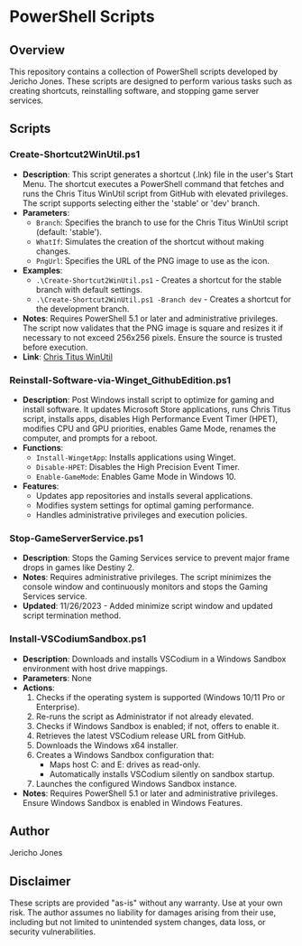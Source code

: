 # PowerShell Scripts

## Overview
This repository contains a collection of PowerShell scripts developed by Jericho Jones. These scripts are designed to perform various tasks such as creating shortcuts, reinstalling software, and stopping game server services.

## Scripts

### Create-Shortcut2WinUtil.ps1
- **Description**: This script generates a shortcut (.lnk) file in the user's Start Menu. The shortcut executes a PowerShell command that fetches and runs the Chris Titus WinUtil script from GitHub with elevated privileges. The script supports selecting either the 'stable' or 'dev' branch.
- **Parameters**:
  - `Branch`: Specifies the branch to use for the Chris Titus WinUtil script (default: 'stable').
  - `WhatIf`: Simulates the creation of the shortcut without making changes.
  - `PngUrl`: Specifies the URL of the PNG image to use as the icon.
- **Examples**:
  - `.\Create-Shortcut2WinUtil.ps1` - Creates a shortcut for the stable branch with default settings.
  - `.\Create-Shortcut2WinUtil.ps1 -Branch dev` - Creates a shortcut for the development branch.
- **Notes**: Requires PowerShell 5.1 or later and administrative privileges. The script now validates that the PNG image is square and resizes it if necessary to not exceed 256x256 pixels. Ensure the source is trusted before execution.
- **Link**: [Chris Titus WinUtil](https://github.com/ChrisTitusTech/winutil)
  
### Reinstall-Software-via-Winget_GithubEdition.ps1
- **Description**: Post Windows install script to optimize for gaming and install software. It updates Microsoft Store applications, runs Chris Titus script, installs apps, disables High Performance Event Timer (HPET), modifies CPU and GPU priorities, enables Game Mode, renames the computer, and prompts for a reboot.
- **Functions**:
  - `Install-WingetApp`: Installs applications using Winget.
  - `Disable-HPET`: Disables the High Precision Event Timer.
  - `Enable-GameMode`: Enables Game Mode in Windows 10.
- **Features**: 
  - Updates app repositories and installs several applications.
  - Modifies system settings for optimal gaming performance.
  - Handles administrative privileges and execution policies.

### Stop-GameServerService.ps1
- **Description**: Stops the Gaming Services service to prevent major frame drops in games like Destiny 2.
- **Notes**: Requires administrative privileges. The script minimizes the console window and continuously monitors and stops the Gaming Services service.
- **Updated**: 11/26/2023 - Added minimize script window and updated script termination method.

### Install-VSCodiumSandbox.ps1
- **Description**: Downloads and installs VSCodium in a Windows Sandbox environment with host drive mappings.
- **Parameters**: None
- **Actions**:
  1. Checks if the operating system is supported (Windows 10/11 Pro or Enterprise).
  2. Re-runs the script as Administrator if not already elevated.
  3. Checks if Windows Sandbox is enabled; if not, offers to enable it.
  4. Retrieves the latest VSCodium release URL from GitHub.
  5. Downloads the Windows x64 installer.
  6. Creates a Windows Sandbox configuration that:
     - Maps host C: and E: drives as read-only.
     - Automatically installs VSCodium silently on sandbox startup.
  7. Launches the configured Windows Sandbox instance.
- **Notes**: Requires PowerShell 5.1 or later and administrative privileges. Ensure Windows Sandbox is enabled in Windows Features.
 
## Author
Jericho Jones

## Disclaimer
These scripts are provided "as-is" without any warranty. Use at your own risk. The author assumes no liability for damages arising from their use, including but not limited to unintended system changes, data loss, or security vulnerabilities.
